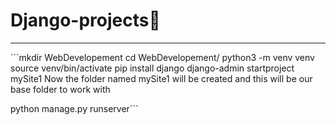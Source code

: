 # Django-projects🚀
<hr>
```mkdir WebDevelopement
cd WebDevelopement/
python3 -m venv venv
source venv/bin/activate
pip install django
django-admin startproject mySite1
 Now the folder named mySite1 will be created and this will be our base folder to work with 

python manage.py runserver```

